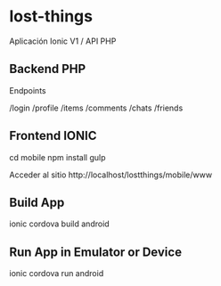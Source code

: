# lost-things
Aplicación Ionic V1 / API PHP

## Backend PHP

Endpoints

/login
/profile
/items
/comments
/chats
/friends

## Frontend IONIC

cd mobile
npm install
gulp

Acceder al sitio http://localhost/lostthings/mobile/www

## Build App

ionic cordova build android

## Run App in Emulator or Device

ionic cordova run android